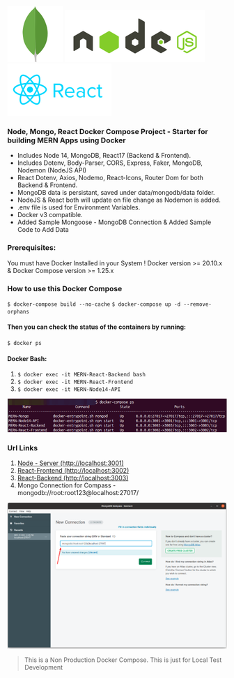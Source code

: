 ![Logo](docs/leaf.svg) ![Logo](docs/nodejs.svg) ![Logo](docs/reactjs.svg)

### Node, Mongo, React Docker Compose Project - Starter for building MERN Apps using Docker

-   Includes Node 14, MongoDB, React17 (Backend & Frontend).
-   Includes Dotenv, Body-Parser, CORS, Express, Faker, MongoDB, Nodemon (NodeJS API)
-   React Dotenv, Axios, Nodemo, React-Icons, Router Dom for both Backend & Frontend.
-   MongoDB data is persistant, saved under data/mongodb/data folder.
-   NodeJS & React both will update on file change as Nodemon is added.
-   .env file is used for Environment Variables.
-   Docker v3 compatible.
-   Added Sample Mongoose - MongoDB Connection & Added Sample Code to Add Data

### Prerequisites:

You must have Docker Installed in your System ! Docker version >= 20.10.x & Docker Compose version >= 1.25.x

### How to use this Docker Compose

`$ docker-compose build --no-cache`
`$ docker-compose up -d --remove-orphans`

#### Then you can check the status of the containers by running:

`$ docker ps`

#### Docker Bash:

1. `$ docker exec -it MERN-React-Backend bash`
2. `$ docker exec -it MERN-React-Frontend`
3. `$ docker exec -it MERN-Node14-API`

![Logo](docs/docker_ps.png)

### Url Links

1. [Node - Server (http://localhost:3001)](http://localhost:3001 'Node - Server - URL')
2. [React-Frontend (http://localhost:3002)](http://localhost:3002 'React-Frontend (http://localhost:3002)')
3. [React-Backend (http://localhost:3003)](http://localhost:3003 'React-Backend (http://localhost:3003)')
4. Mongo Connection for Compass - mongodb://root:root123@localhost:27017/

![Logo](docs/mongodb_connection.png)

> This is a Non Production Docker Compose. This is just for Local Test Development
